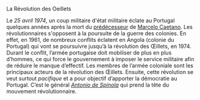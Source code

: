 La Révolution des Oeillets

Le *25 avril 1974*, un coup militaire d'état militaire éclate au Portugal quelques années après la mort du [prédécesseur](articles/Salazar.md) de [Marcelo Caetano](articles/Marcelo_Caetano.md). Les révolutionnaires s'opposent à la poursuite de la guerre des colonies. En effet, en 1961, de nombreux conflits éclatent en Angola (colonie du Portugal) qui vont se poursuivre jusqu’à la révolution des Œillets, en 1974. Durant le conflit, l’armée portugaise doit mobiliser de plus en plus d’hommes, ce qui force le gouvernement à imposer le service militaire afin de réduire le manque d’effectif. Les membres de l’armée coloniale sont les principaux acteurs de la révolution des Œillets. Ensuite, cette révolution se veut surtout *pacifique* et a pour objectif d’apporter la démocratie au Portugal. C’est le général *[Antonio de Spínola](articles/Anto_Spi.md)* qui prend la tête du mouvement révolutionnaire. 